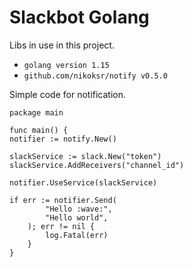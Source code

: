 # Slackbot Golang

Libs in use in this project.

* `golang version 1.15`
* `github.com/nikoksr/notify v0.5.0`

Simple code for notification.

```golang
package main 

func main() {
notifier := notify.New()

slackService := slack.New("token")
slackService.AddReceivers("channel_id")

notifier.UseService(slackService)

if err := notifier.Send(
		"Hello :wave:",
		"Hello world",
	); err != nil {
		log.Fatal(err)
	}
} 
```
